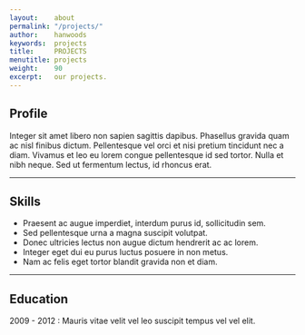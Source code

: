 ```yaml
---
layout:    about
permalink: "/projects/"
author:    hanwoods
keywords:  projects
title:     PROJECTS
menutitle: projects
weight:    90
excerpt:   our projects.
---
```


## Profile

Integer sit amet libero non sapien sagittis dapibus. Phasellus gravida quam ac nisl finibus dictum. Pellentesque vel orci et nisi pretium tincidunt nec a diam. Vivamus et leo eu lorem congue pellentesque id sed tortor. Nulla et nibh neque. Sed ut fermentum lectus, id rhoncus erat.

---

## Skills

- Praesent ac augue imperdiet, interdum purus id, sollicitudin sem.
- Sed pellentesque urna a magna suscipit volutpat.
- Donec ultricies lectus non augue dictum hendrerit ac ac lorem.
- Integer eget dui eu purus luctus posuere in non metus.
- Nam ac felis eget tortor blandit gravida non et diam.

---

## Education

2009 - 2012
: Mauris vitae velit vel leo suscipit tempus vel vel elit.
